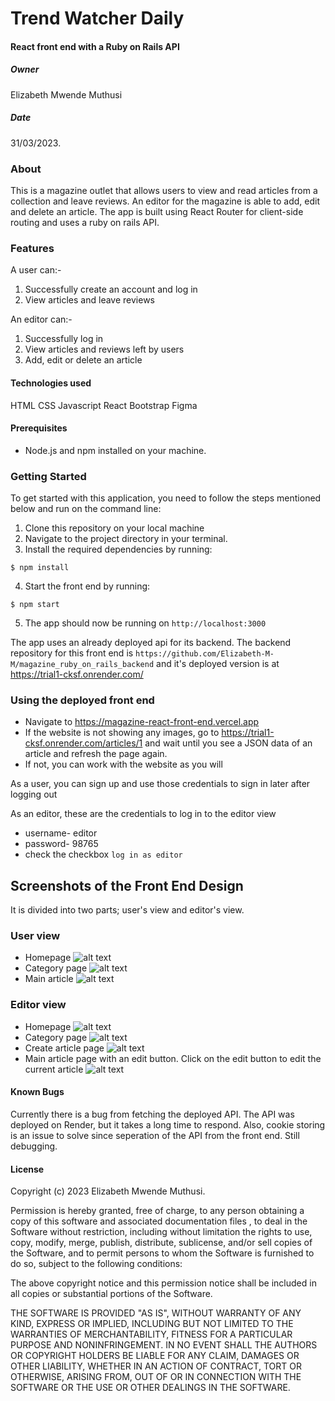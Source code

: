 # Trend Watcher Daily
#### React front end with a Ruby on Rails API

##### Owner
Elizabeth Mwende Muthusi
##### Date
31/03/2023.

### About
This is a magazine outlet that allows users to view and read articles from a collection and leave reviews. An editor for the magazine is able to add, edit and delete an article. The app is built using React Router for client-side routing and uses a ruby on rails API.

### Features
A user can:-
1. Successfully create an account and log in
2. View articles and leave  reviews

An editor can:-
1. Successfully log in
2. View articles and reviews left by users
3. Add, edit or delete an article

#### Technologies used
HTML
CSS
Javascript
React
Bootstrap
Figma

#### Prerequisites
- Node.js and npm installed on your machine.

### Getting Started
To get started with this application, you need to follow the steps mentioned below and run on the command line:

1. Clone this repository on your local machine
2. Navigate to the project directory in your terminal.
3. Install the required dependencies by running:
```console
$ npm install
```
4. Start the front end by running:
```console
$ npm start
```
5. The app should now be running on `http://localhost:3000`


The app uses an already deployed api for its backend. The backend repository for this front end is `https://github.com/Elizabeth-M-M/magazine_ruby_on_rails_backend` and it's deployed version is at https://trial1-cksf.onrender.com/ 

### Using the deployed front end
- Navigate to https://magazine-react-front-end.vercel.app 
- If the website is not showing any images, go to https://trial1-cksf.onrender.com/articles/1 and wait until you see a JSON data of an article and refresh the page again.
- If not, you can work with the website as you will

As a user, you can sign up and use those credentials to sign in later after logging out

As an editor, these are the credentials to log in to the editor view
- username- editor
- password- 98765
- check the checkbox `log in as editor`

## Screenshots of the Front End Design
 It is divided into two parts; user's view and editor's view. 
 
 ### User view

- Homepage
![alt text](./images/userhp.png "Trend Watcher Magazine")
- Category page
![alt text](./images/usercategory.png "Trend Watcher Magazine")
- Main article
![alt text](./images/mainarticle.png "Trend Watcher Magazine")

 ### Editor view
- Homepage
![alt text](./images/editorhp.png "Trend Watcher Magazine")
- Category page
![alt text](./images/2editorcatpg.png "Trend Watcher Magazine")
- Create article page
![alt text](./images/add%20articlepg.png "Trend Watcher Magazine")
- Main article  page with an edit button. Click on the edit button to edit the current article
![alt text](./images/editormainarticle.png "Trend Watcher Magazine")

#### Known Bugs
Currently there is a bug from fetching the deployed API. The API was deployed on Render, but it takes a long time to respond. Also, cookie storing is an issue to solve since seperation of the API from the front end. Still debugging.

#### License
Copyright (c) 2023 Elizabeth Mwende Muthusi.

Permission is hereby granted, free of charge, to any person obtaining a copy of this software and associated documentation files , to deal in the Software without restriction, including without limitation the rights to use, copy, modify, merge, publish, distribute, sublicense, and/or sell copies of the Software, and to permit persons to whom the Software is furnished to do so, subject to the following conditions:

The above copyright notice and this permission notice shall be included in all copies or substantial portions of the Software.

THE SOFTWARE IS PROVIDED "AS IS", WITHOUT WARRANTY OF ANY KIND, EXPRESS OR IMPLIED, INCLUDING BUT NOT LIMITED TO THE WARRANTIES OF MERCHANTABILITY, FITNESS FOR A PARTICULAR PURPOSE AND NONINFRINGEMENT. IN NO EVENT SHALL THE AUTHORS OR COPYRIGHT HOLDERS BE LIABLE FOR ANY CLAIM, DAMAGES OR OTHER LIABILITY, WHETHER IN AN ACTION OF CONTRACT, TORT OR OTHERWISE, ARISING FROM, OUT OF OR IN CONNECTION WITH THE SOFTWARE OR THE USE OR OTHER DEALINGS IN THE SOFTWARE.
